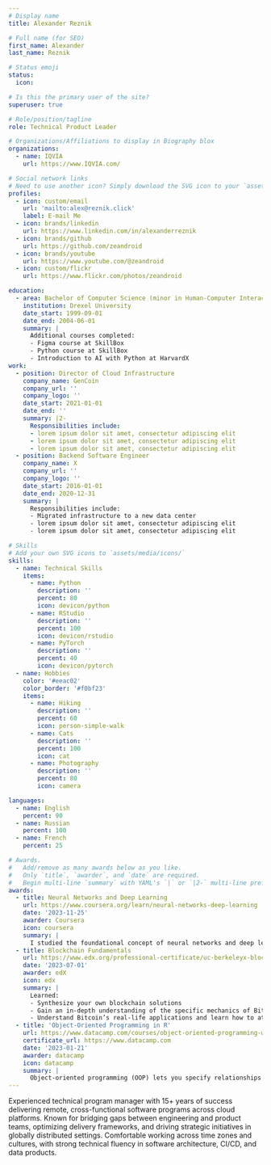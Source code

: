 ```yaml
---
# Display name
title: Alexander Reznik

# Full name (for SEO)
first_name: Alexander 
last_name: Reznik 

# Status emoji
status:
  icon: 

# Is this the primary user of the site?
superuser: true

# Role/position/tagline
role: Technical Product Leader

# Organizations/Affiliations to display in Biography blox
organizations:
  - name: IQVIA 
    url: https://www.IQVIA.com/

# Social network links
# Need to use another icon? Simply download the SVG icon to your `assets/media/icons/` folder.
profiles:
  - icon: custom/email 
    url: 'mailto:alex@reznik.click'
    label: E-mail Me
  - icon: brands/linkedin
    url: https://www.linkedin.com/in/alexanderreznik
  - icon: brands/github
    url: https://github.com/zeandroid
  - icon: brands/youtube
    url: https://www.youtube.com/@zeandroid
  - icon: custom/flickr
    url: https://www.flickr.com/photos/zeandroid

education:
  - area: Bachelor of Computer Science (minor in Human-Computer Interaction)
    institution: Drexel University
    date_start: 1999-09-01
    date_end: 2004-06-01
    summary: |
      Additional courses completed:
      - Figma course at SkillBox
      - Python course at SkillBox
      - Introduction to AI with Python at HarvardX
work:
  - position: Director of Cloud Infrastructure
    company_name: GenCoin
    company_url: ''
    company_logo: ''
    date_start: 2021-01-01
    date_end: ''
    summary: |2-
      Responsibilities include:
      - lorem ipsum dolor sit amet, consectetur adipiscing elit
      - lorem ipsum dolor sit amet, consectetur adipiscing elit
      - lorem ipsum dolor sit amet, consectetur adipiscing elit
  - position: Backend Software Engineer
    company_name: X
    company_url: ''
    company_logo: ''
    date_start: 2016-01-01
    date_end: 2020-12-31
    summary: |
      Responsibilities include:
      - Migrated infrastructure to a new data center
      - lorem ipsum dolor sit amet, consectetur adipiscing elit
      - lorem ipsum dolor sit amet, consectetur adipiscing elit

# Skills
# Add your own SVG icons to `assets/media/icons/`
skills:
  - name: Technical Skills
    items:
      - name: Python
        description: ''
        percent: 80
        icon: devicon/python
      - name: RStudio
        description: ''
        percent: 100
        icon: devicon/rstudio
      - name: PyTorch
        description: ''
        percent: 40
        icon: devicon/pytorch
  - name: Hobbies
    color: '#eeac02'
    color_border: '#f0bf23'
    items:
      - name: Hiking
        description: ''
        percent: 60
        icon: person-simple-walk
      - name: Cats
        description: ''
        percent: 100
        icon: cat
      - name: Photography
        description: ''
        percent: 80
        icon: camera

languages:
  - name: English
    percent: 90
  - name: Russian 
    percent: 100
  - name: French 
    percent: 25

# Awards.
#   Add/remove as many awards below as you like.
#   Only `title`, `awarder`, and `date` are required.
#   Begin multi-line `summary` with YAML's `|` or `|2-` multi-line prefix and indent 2 spaces below.
awards:
  - title: Neural Networks and Deep Learning
    url: https://www.coursera.org/learn/neural-networks-deep-learning
    date: '2023-11-25'
    awarder: Coursera
    icon: coursera
    summary: |
      I studied the foundational concept of neural networks and deep learning. By the end, I was familiar with the significant technological trends driving the rise of deep learning; build, train, and apply fully connected deep neural networks; implement efficient (vectorized) neural networks; identify key parameters in a neural network’s architecture; and apply deep learning to your own applications.
  - title: Blockchain Fundamentals
    url: https://www.edx.org/professional-certificate/uc-berkeleyx-blockchain-fundamentals
    date: '2023-07-01'
    awarder: edX
    icon: edx
    summary: |
      Learned:
      - Synthesize your own blockchain solutions
      - Gain an in-depth understanding of the specific mechanics of Bitcoin
      - Understand Bitcoin’s real-life applications and learn how to attack and destroy Bitcoin, Ethereum, smart contracts and Dapps, and alternatives to Bitcoin’s Proof-of-Work consensus algorithm
  - title: 'Object-Oriented Programming in R'
    url: https://www.datacamp.com/courses/object-oriented-programming-with-s3-and-r6-in-r
    certificate_url: https://www.datacamp.com
    date: '2023-01-21'
    awarder: datacamp
    icon: datacamp
    summary: |
      Object-oriented programming (OOP) lets you specify relationships between functions and the objects that they can act on, helping you manage complexity in your code. This is an intermediate level course, providing an introduction to OOP, using the S3 and R6 systems. S3 is a great day-to-day R programming tool that simplifies some of the functions that you write. R6 is especially useful for industry-specific analyses, working with web APIs, and building GUIs.
---
```


Experienced technical program manager with 15+ years of success delivering remote, cross-functional software programs across cloud platforms. Known for bridging gaps between engineering and product teams, optimizing delivery frameworks, and driving strategic initiatives in globally distributed settings. Comfortable working across
time zones and cultures, with strong technical fluency in software architecture, CI/CD, and data products.
